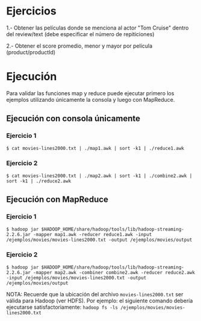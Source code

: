 # Ejercicios

1.- Obtener las películas donde se menciona al actor "Tom Cruise" dentro del review/text (debe especificar el número de repiticiones)

2.- Obtener el score promedio, menor y mayor por película (product/productId)

# Ejecución

Para validar las funciones map y reduce puede ejecutar primero los ejemplos utilizando únicamente la consola y luego con MapReduce.

## Ejecución con consola únicamente

### Ejercicio 1

```
$ cat movies-lines2000.txt | ./map1.awk | sort -k1 | ./reduce1.awk
```

### Ejercicio 2

```
$ cat movies-lines2000.txt | ./map2.awk | sort -k1 | ./combine2.awk | sort -k1 | ./reduce2.awk
```

## Ejecución con MapReduce

### Ejercicio 1
```
$ hadoop jar $HADOOP_HOME/share/hadoop/tools/lib/hadoop-streaming-2.2.6.jar -mapper map1.awk -reducer reduce1.awk -input /ejemplos/movies/movies-lines2000.txt -output /ejemplos/movies/output
```

### Ejercicio 2

```
$ hadoop jar $HADOOP_HOME/share/hadoop/tools/lib/hadoop-streaming-2.2.6.jar -mapper map2.awk -combiner combine2.awk -reducer reduce2.awk -input /ejemplos/movies/movies-lines2000.txt -output /ejemplos/movies/output
```

NOTA: Recuerde que la ubicación del archivo `movies-lines2000.txt` ser válida para Hadoop (ver HDFS). Por ejemplo: el siguiente comando debería ejecutarse satisfactoriamente: `hadoop fs -ls /ejemplos/movies/movies-lines2000.txt`

